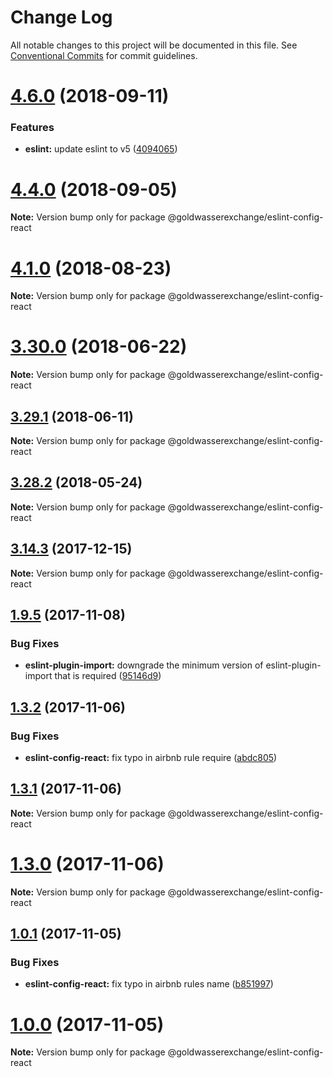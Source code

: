 # Change Log

All notable changes to this project will be documented in this file.
See [Conventional Commits](https://conventionalcommits.org) for commit guidelines.

<a name="4.6.0"></a>
# [4.6.0](https://github.com/goldwasserexchange/javascript/tree/master/packages/lint/eslint/eslint-config-react/compare/v4.5.0...v4.6.0) (2018-09-11)


### Features

* **eslint:** update eslint to v5 ([4094065](https://github.com/goldwasserexchange/javascript/tree/master/packages/lint/eslint/eslint-config-react/commit/4094065))




<a name="4.4.0"></a>
# [4.4.0](https://github.com/goldwasserexchange/javascript/tree/master/packages/lint/eslint/eslint-config-react/compare/v4.3.1...v4.4.0) (2018-09-05)




**Note:** Version bump only for package @goldwasserexchange/eslint-config-react

<a name="4.1.0"></a>
# [4.1.0](https://github.com/goldwasserexchange/javascript/tree/master/packages/lint/eslint/eslint-config-react/compare/v4.0.2...v4.1.0) (2018-08-23)




**Note:** Version bump only for package @goldwasserexchange/eslint-config-react

<a name="3.30.0"></a>
# [3.30.0](https://github.com/goldwasserexchange/javascript/tree/master/packages/eslint-config-react/compare/v3.29.1...v3.30.0) (2018-06-22)




**Note:** Version bump only for package @goldwasserexchange/eslint-config-react

<a name="3.29.1"></a>
## [3.29.1](https://github.com/goldwasserexchange/javascript/tree/master/packages/eslint-config-react/compare/v3.29.0...v3.29.1) (2018-06-11)




**Note:** Version bump only for package @goldwasserexchange/eslint-config-react

<a name="3.28.2"></a>
## [3.28.2](https://github.com/goldwasserexchange/javascript/tree/master/packages/eslint-config-react/compare/v3.28.1...v3.28.2) (2018-05-24)




**Note:** Version bump only for package @goldwasserexchange/eslint-config-react

<a name="3.14.3"></a>
## [3.14.3](https://github.com/goldwasserexchange/javascript/tree/master/packages/eslint-config-react/compare/v3.14.2...v3.14.3) (2017-12-15)




**Note:** Version bump only for package @goldwasserexchange/eslint-config-react

<a name="1.9.5"></a>
## [1.9.5](https://github.com/goldwasserexchange/javascript/compare/v1.9.4...v1.9.5) (2017-11-08)


### Bug Fixes

* **eslint-plugin-import:** downgrade the minimum version of eslint-plugin-import that is required ([95146d9](https://github.com/goldwasserexchange/javascript/commit/95146d9))




<a name="1.3.2"></a>
## [1.3.2](https://github.com/goldwasserexchange/javascript/compare/v1.3.1...v1.3.2) (2017-11-06)


### Bug Fixes

* **eslint-config-react:** fix typo in airbnb rule require ([abdc805](https://github.com/goldwasserexchange/javascript/commit/abdc805))




<a name="1.3.1"></a>
## [1.3.1](https://github.com/goldwasserexchange/javascript/compare/v1.3.0...v1.3.1) (2017-11-06)




**Note:** Version bump only for package @goldwasserexchange/eslint-config-react

<a name="1.3.0"></a>
# [1.3.0](https://github.com/goldwasserexchange/javascript/compare/v1.2.0...v1.3.0) (2017-11-06)




**Note:** Version bump only for package @goldwasserexchange/eslint-config-react

<a name="1.0.1"></a>
## [1.0.1](https://github.com/goldwasserexchange/javascript/compare/v1.0.0...v1.0.1) (2017-11-05)


### Bug Fixes

* **eslint-config-react:** fix typo in airbnb rules name ([b851997](https://github.com/goldwasserexchange/javascript/commit/b851997))




<a name="1.0.0"></a>
# [1.0.0](https://github.com/goldwasserexchange/javascript/compare/v0.20.6...v1.0.0) (2017-11-05)




**Note:** Version bump only for package @goldwasserexchange/eslint-config-react

